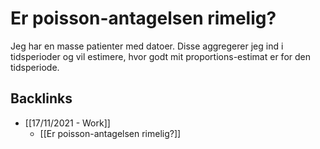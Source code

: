 # Er poisson-antagelsen rimelig?
Jeg har en masse patienter med datoer. Disse aggregerer jeg ind i tidsperioder og vil estimere, hvor godt mit proportions-estimat er for den tidsperiode.

## Backlinks
* [[17/11/2021 - Work]]
	* [[Er poisson-antagelsen rimelig?]]

<!-- {BearID:9CD1A5BC-6F0B-48EE-822F-F59DF3136520-25545-000003DBF8066285} -->
